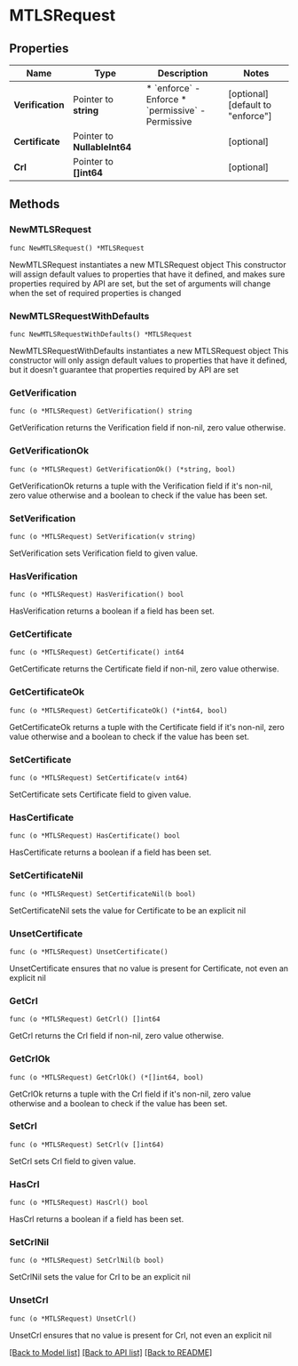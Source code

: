 # MTLSRequest

## Properties

Name | Type | Description | Notes
------------ | ------------- | ------------- | -------------
**Verification** | Pointer to **string** | * &#x60;enforce&#x60; - Enforce * &#x60;permissive&#x60; - Permissive | [optional] [default to "enforce"]
**Certificate** | Pointer to **NullableInt64** |  | [optional] 
**Crl** | Pointer to **[]int64** |  | [optional] 

## Methods

### NewMTLSRequest

`func NewMTLSRequest() *MTLSRequest`

NewMTLSRequest instantiates a new MTLSRequest object
This constructor will assign default values to properties that have it defined,
and makes sure properties required by API are set, but the set of arguments
will change when the set of required properties is changed

### NewMTLSRequestWithDefaults

`func NewMTLSRequestWithDefaults() *MTLSRequest`

NewMTLSRequestWithDefaults instantiates a new MTLSRequest object
This constructor will only assign default values to properties that have it defined,
but it doesn't guarantee that properties required by API are set

### GetVerification

`func (o *MTLSRequest) GetVerification() string`

GetVerification returns the Verification field if non-nil, zero value otherwise.

### GetVerificationOk

`func (o *MTLSRequest) GetVerificationOk() (*string, bool)`

GetVerificationOk returns a tuple with the Verification field if it's non-nil, zero value otherwise
and a boolean to check if the value has been set.

### SetVerification

`func (o *MTLSRequest) SetVerification(v string)`

SetVerification sets Verification field to given value.

### HasVerification

`func (o *MTLSRequest) HasVerification() bool`

HasVerification returns a boolean if a field has been set.

### GetCertificate

`func (o *MTLSRequest) GetCertificate() int64`

GetCertificate returns the Certificate field if non-nil, zero value otherwise.

### GetCertificateOk

`func (o *MTLSRequest) GetCertificateOk() (*int64, bool)`

GetCertificateOk returns a tuple with the Certificate field if it's non-nil, zero value otherwise
and a boolean to check if the value has been set.

### SetCertificate

`func (o *MTLSRequest) SetCertificate(v int64)`

SetCertificate sets Certificate field to given value.

### HasCertificate

`func (o *MTLSRequest) HasCertificate() bool`

HasCertificate returns a boolean if a field has been set.

### SetCertificateNil

`func (o *MTLSRequest) SetCertificateNil(b bool)`

 SetCertificateNil sets the value for Certificate to be an explicit nil

### UnsetCertificate
`func (o *MTLSRequest) UnsetCertificate()`

UnsetCertificate ensures that no value is present for Certificate, not even an explicit nil
### GetCrl

`func (o *MTLSRequest) GetCrl() []int64`

GetCrl returns the Crl field if non-nil, zero value otherwise.

### GetCrlOk

`func (o *MTLSRequest) GetCrlOk() (*[]int64, bool)`

GetCrlOk returns a tuple with the Crl field if it's non-nil, zero value otherwise
and a boolean to check if the value has been set.

### SetCrl

`func (o *MTLSRequest) SetCrl(v []int64)`

SetCrl sets Crl field to given value.

### HasCrl

`func (o *MTLSRequest) HasCrl() bool`

HasCrl returns a boolean if a field has been set.

### SetCrlNil

`func (o *MTLSRequest) SetCrlNil(b bool)`

 SetCrlNil sets the value for Crl to be an explicit nil

### UnsetCrl
`func (o *MTLSRequest) UnsetCrl()`

UnsetCrl ensures that no value is present for Crl, not even an explicit nil

[[Back to Model list]](../README.md#documentation-for-models) [[Back to API list]](../README.md#documentation-for-api-endpoints) [[Back to README]](../README.md)


